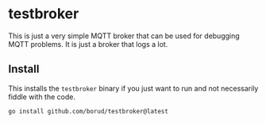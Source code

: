 # testbroker

This is just a very simple MQTT broker that can be used for debugging MQTT problems. It is just a broker that logs a lot.

## Install

This installs the `testbroker` binary if you just want to run and not necessarily fiddle with the code.

```shell
go install github.com/borud/testbroker@latest
```
